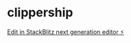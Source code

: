 # clippership

[Edit in StackBlitz next generation editor ⚡️](https://stackblitz.com/~/github.com/cruz312/clippership)